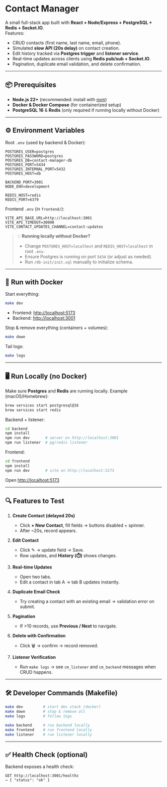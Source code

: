 # Contact Manager

A small full-stack app built with **React + Node/Express + PostgreSQL + Redis + Socket.IO**.  
Features:

- CRUD contacts (first name, last name, email, phone).
- Simulated **slow API (20s delay)** on contact creation.
- Edit history tracked via **Postgres trigger** and **listener service**.
- Real-time updates across clients using **Redis pub/sub + Socket.IO**.
- Pagination, duplicate email validation, and delete confirmation.

---

## 📦 Prerequisites

- **Node.js 22+** (recommended: install with [nvm](https://github.com/nvm-sh/nvm))
- **Docker & Docker Compose** (for containerized setup)
- **PostgreSQL 16** & **Redis** (only required if running locally without Docker)

---

## ⚙️ Environment Variables

Root `.env` (used by backend & Docker):

```env
POSTGRES_USER=postgres
POSTGRES_PASSWORD=postgres
POSTGRES_DB=contact-manager-db
POSTGRES_PORT=5434
POSTGRES_INTERNAL_PORT=5432
POSTGRES_HOST=db

BACKEND_PORT=3001
NODE_ENV=development

REDIS_HOST=redis
REDIS_PORT=6379
```

Frontend `.env` (in `frontend/`):

```env
VITE_API_BASE_URL=http://localhost:3001
VITE_API_TIMEOUT=30000
VITE_CONTACT_UPDATES_CHANNEL=contact-updates
```

> 💡 **Running locally without Docker?**
> - Change `POSTGRES_HOST=localhost` and `REDIS_HOST=localhost` in root `.env`.
> - Ensure Postgres is running on port `5434` (or adjust as needed).
> - Run `/db-init/init.sql` manually to initialize schema.

---

## 🚀 Run with Docker

Start everything:

```bash
make dev
```

- Frontend: [http://localhost:5173](http://localhost:5173)  
- Backend: [http://localhost:3001](http://localhost:3001)

Stop & remove everything (containers + volumes):

```bash
make down
```

Tail logs:

```bash
make logs
```

---

## 🖥️ Run Locally (no Docker)

Make sure **Postgres** and **Redis** are running locally. Example (macOS/Homebrew):

```bash
brew services start postgresql@16
brew services start redis
```

Backend + listener:

```bash
cd backend
npm install
npm run dev       # server on http://localhost:3001
npm run listener  # pg/redis listener
```

Frontend:

```bash
cd frontend
npm install
npm run dev       # vite on http://localhost:5173
```

Open [http://localhost:5173](http://localhost:5173)

---

## 🔍 Features to Test

1. **Create Contact (delayed 20s)**  
   - Click **+ New Contact**, fill fields → buttons disabled + spinner.  
   - After ~20s, record appears.

2. **Edit Contact**  
   - Click ✎ → update field → Save.  
   - Row updates, and **History (⏱️)** shows changes.

3. **Real-time Updates**  
   - Open two tabs.  
   - Edit a contact in tab A → tab B updates instantly.

4. **Duplicate Email Check**  
   - Try creating a contact with an existing email → validation error on submit.

5. **Pagination**  
   - If >10 records, use **Previous / Next** to navigate.

6. **Delete with Confirmation**  
   - Click 🗑️ → confirm → record removed.

7. **Listener Verification**  
   - Run `make logs` → see `cm_listener` and `cm_backend` messages when CRUD happens.

---

## 🛠️ Developer Commands (Makefile)

```bash
make dev         # start dev stack (docker)
make down        # stop & remove all
make logs        # follow logs

make backend     # run backend locally
make frontend    # run frontend locally
make listener    # run listener locally
```

---

## ✅ Health Check (optional)

Backend exposes a health check:

```
GET http://localhost:3001/healthz
→ { "status": "ok" }
```
